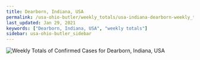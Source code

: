 ```yaml
---
title: Dearborn, Indiana, USA
permalink: /usa-ohio-butler/weekly_totals/usa-indiana-dearborn-weekly_totals.html
last_updated: Jan 29, 2021
keywords: ["Dearborn, Indiana, USA", "weekly totals"]
sidebar: usa-ohio-butler_sidebar
---
```


![Weekly Totals of Confirmed Cases for Dearborn, Indiana, USA](/covid_tracker/images/graphs/usa-indiana-dearborn-weekly_totals_graph.png)
